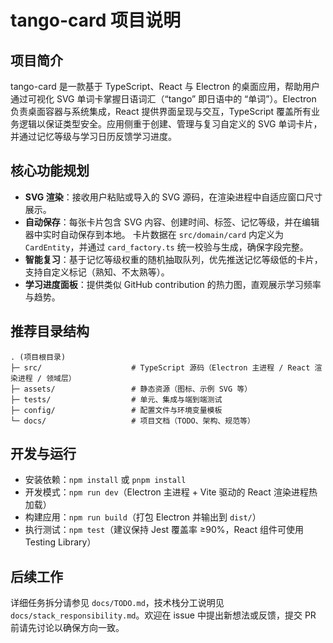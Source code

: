 # tango-card 项目说明

## 项目简介
tango-card 是一款基于 TypeScript、React 与 Electron 的桌面应用，帮助用户通过可视化 SVG 单词卡掌握日语词汇（“tango” 即日语中的 “单词”）。Electron 负责桌面容器与系统集成，React 提供界面呈现与交互，TypeScript 覆盖所有业务逻辑以保证类型安全。应用侧重于创建、管理与复习自定义的 SVG 单词卡片，并通过记忆等级与学习日历反馈学习进度。

## 核心功能规划
- **SVG 渲染**：接收用户粘贴或导入的 SVG 源码，在渲染进程中自适应窗口尺寸展示。
- **自动保存**：每张卡片包含 SVG 内容、创建时间、标签、记忆等级，并在编辑器中实时自动保存到本地。
  卡片数据在 `src/domain/card` 内定义为 `CardEntity`，并通过 `card_factory.ts` 统一校验与生成，确保字段完整。
- **智能复习**：基于记忆等级权重的随机抽取队列，优先推送记忆等级低的卡片，支持自定义标记（熟知、不太熟等）。
- **学习进度面板**：提供类似 GitHub contribution 的热力图，直观展示学习频率与趋势。

## 推荐目录结构
```
. (项目根目录)
├─ src/                    # TypeScript 源码（Electron 主进程 / React 渲染进程 / 领域层）
├─ assets/                 # 静态资源（图标、示例 SVG 等）
├─ tests/                  # 单元、集成与端到端测试
├─ config/                 # 配置文件与环境变量模板
└─ docs/                   # 项目文档（TODO、架构、规范等）
```

## 开发与运行
- 安装依赖：`npm install` 或 `pnpm install`
- 开发模式：`npm run dev`（Electron 主进程 + Vite 驱动的 React 渲染进程热加载）
- 构建应用：`npm run build`（打包 Electron 并输出到 `dist/`）
- 执行测试：`npm test`（建议保持 Jest 覆盖率 ≥90%，React 组件可使用 Testing Library）

## 后续工作
详细任务拆分请参见 `docs/TODO.md`，技术栈分工说明见 `docs/stack_responsibility.md`。欢迎在 issue 中提出新想法或反馈，提交 PR 前请先讨论以确保方向一致。

